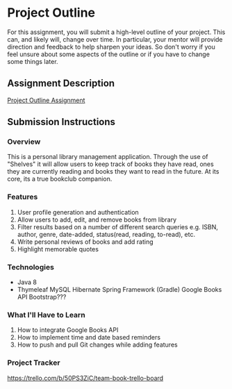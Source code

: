 # Project Outline
For this assignment, you will submit a high-level outline of your project. This can, and likely will, change over time. In particular, your mentor will provide direction and feedback to help sharpen your ideas. So don't worry if you feel unsure about some aspects of the outline or if you have to change some things later.

## Assignment Description
[Project Outline Assignment](https://education.launchcode.org/liftoff/modules/assignments/project-outline)

## Submission Instructions

### Overview

This is a personal library management application. Through the use of "Shelves" it will allow users to keep track of books they have read, ones they are currently reading and books they want to read in the future. At its core, its a true bookclub companion.

### Features
1) User profile generation and authentication
2) Allow users to add, edit, and remove books from library
3) Filter results based on a number of different search queries e.g. ISBN, author, genre, date-added, status(read, reading, to-read), etc.
4) Write personal reviews of books and add rating
5) Highlight memorable quotes

### Technologies
- Java 8
- Thymeleaf
MySQL
Hibernate
Spring Framework (Gradle)
Google Books API
Bootstrap???

### What I'll Have to Learn
1) How to integrate Google Books API
2) How to implement time and date based reminders
3) How to push and pull Git changes while adding features

### Project Tracker
https://trello.com/b/50PS3ZiC/team-book-trello-board
